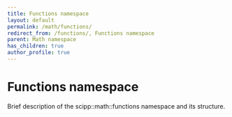 ```yaml
---
title: Functions namespace
layout: default
permalink: /math/functions/
redirect_from: /functions/, Functions namespace
parent: Math namespace
has_children: true
author_profile: true
---
```

    
# Functions namespace
Brief description of the scipp::math::functions namespace and its structure.
